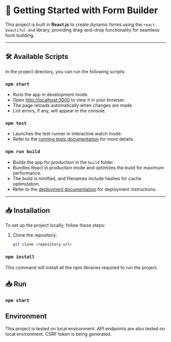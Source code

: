 # 🚀 Getting Started with Form Builder

This project is built in **React.js** to create dynamic forms using the `react-beautiful-dnd` library, providing drag-and-drop functionality for seamless form building.

---

## 🛠️ Available Scripts

In the project directory, you can run the following scripts:

### `npm start`

- Runs the app in development mode.
- Open [http://localhost:3000](http://localhost:3000) to view it in your browser.
- The page reloads automatically when changes are made.
- Lint errors, if any, will appear in the console.

### `npm test`

- Launches the test runner in interactive watch mode.
- Refer to the [running tests documentation](https://facebook.github.io/create-react-app/docs/running-tests) for more details.

### `npm run build`

- Builds the app for production in the `build` folder.
- Bundles React in production mode and optimizes the build for maximum performance.
- The build is minified, and filenames include hashes for cache optimization.
- Refer to the [deployment documentation](https://facebook.github.io/create-react-app/docs/deployment) for deployment instructions.

---

## 📥 Installation

To set up the project locally, follow these steps:

1. Clone the repository:
   ```bash
   git clone <repository-url>
   ```

### `npm install`

This command will install all the npm libraries required to run the project.

## 📥 Run

### `npm start`

## Environment

This project is tested on local environment. API endpoints are also tested on local environment.
CSRF token is being generated.
